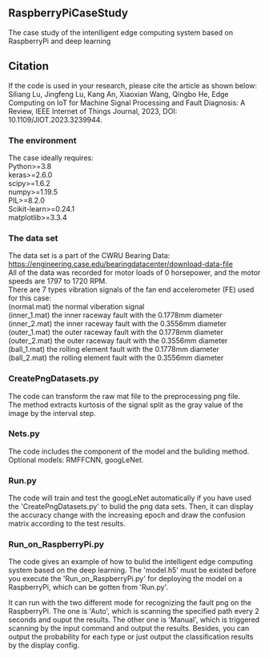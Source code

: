 ## RaspberryPiCaseStudy
The case study of the intenlligent edge computing system based on RaspberryPi and deep learning

## Citation
If the code is used in your research, please cite the article as shown below:
Siliang Lu, Jingfeng Lu, Kang An, Xiaoxian Wang, Qingbo He, Edge Computing on IoT for Machine Signal Processing and Fault Diagnosis: A Review, IEEE Internet of Things Journal, 2023, DOI: 10.1109/JIOT.2023.3239944.

### The environment
The case ideally requires:  
Python>=3.8  
keras>=2.6.0  
scipy>=1.6.2  
numpy>=1.19.5  
PIL>=8.2.0  
Scikit-learn>=0.24.1  
matplotlib>=3.3.4  

### The data set
The data set is a part of the CWRU Bearing Data: https://engineering.case.edu/bearingdatacenter/download-data-file  
All of the data was recorded for motor loads of 0 horsepower, and the motor speeds are 1797 to 1720 RPM.  
There are 7 types vibration signals of the fan end accelerometer (FE) used for this case:  
(normal.mat)  the normal viberation signal  
(inner_1.mat) the inner raceway fault with the 0.1778mm diameter  
(inner_2.mat) the inner raceway fault with the 0.3556mm diameter  
(outer_1.mat) the outer raceway fault with the 0.1778mm diameter  
(outer_2.mat) the outer raceway fault with the 0.3556mm diameter  
(ball_1.mat)  the rolling element fault with the 0.1778mm diameter  
(ball_2.mat)  the rolling element fault with the 0.3556mm diameter  

### CreatePngDatasets.py  
The code can transform the raw mat file to the preprocessing png file.  
The method extracts kurtosis of the signal split as the gray value of the image by the interval step.  

### Nets.py
The code includes the component of the model and the buliding method.  
Optional models: RMFFCNN, googLeNet.

### Run.py  
The code will train and test the googLeNet automatically if you have used the 'CreatePngDatasets.py' to bulid the png data sets. Then, it can display the accuracy change with the increasing epoch and draw the confusion matrix according to the test results.

### Run_on_RaspberryPi.py
The code gives an example of how to bulid the intelligent edge computing system based on the deep learning. The 'model.h5' must be existed before you execute the 'Run_on_RaspberryPi.py' for deploying the model on a RaspberryPi, which can be gotten from 'Run.py'.  

It can run with the two different mode for recognizing the fault png on the RaspberryPi. The one is 'Auto', which is scanning the specified path every 2 seconds and ouput the results. The other one is 'Manual', which is triggered scanning by the input command and output the results. Besides, you can output the probability for each type or just output the classification results by the display config. 
